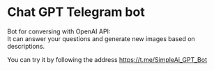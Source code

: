 # Chat GPT Telegram bot
Bot for conversing with OpenAI API:  
It can answer your questions and generate new images based on descriptions.

You can try it by following the address https://t.me/SimpleAi_GPT_Bot
